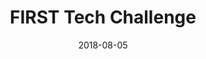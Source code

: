 ---
layout: default
modal-id: 5
title: FIRST Tech Challenge
date: 2018-08-05
img: ftc.jpg
alt: FIRST Tech Challenge video
project-date: October 2018
# client: Start Bootstrap
category: TODO Change
description: |
    <iframe width="560" height="315" src="https://www.youtube-nocookie.com/embed/lRm6y21AiMc" title="YouTube video player" frameborder="0" allow="accelerometer; autoplay; clipboard-write; encrypted-media; gyroscope; picture-in-picture" allowfullscreen></iframe>
---